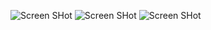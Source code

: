 ![Screen SHot](/src/images/home.png)
![Screen SHot](/src/images/salary.png)
![Screen SHot](/src/images/exp.png)